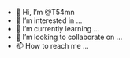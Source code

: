 - 👋 Hi, I’m @T54mn
- 👀 I’m interested in ...
- 🌱 I’m currently learning ...
- 💞️ I’m looking to collaborate on ...
- 📫 How to reach me ...

<!---
T54mn/T54mn is a ✨ special ✨ repository because its `README.md` (this file) appears on your GitHub profile.
You can click the Preview link to take a look at your changes.
--->

